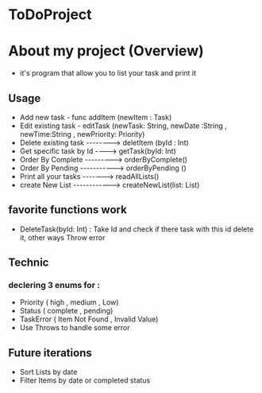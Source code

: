 # ToDoProject

# About my project (Overview)

- it's program that allow you to list your task and print it 

## Usage
- Add new task -  func addItem (newItem : Task)
- Edit existing task - editTask (newTask: String, newDate :String , newTime:String , newPriority: Priority)
- Delete existing task --------> deletItem (byId : Int)
- Get specific task by Id ---->  getTask(byId: Int) 
- Order By Complete  --------->  orderByComplete()
- Order By Pending ----------->  orderByPending () 
- Print all your tasks ------->  readAllLists()
- create New List ------------>  createNewList(list: List)

## favorite functions work
- DeleteTask(byId: Int) : Take Id and check if there task with this id delete it, other ways Throw error

## Technic

### declering 3 enums for : 
- Priority ( high , medium , Low)
- Status ( complete , pending)
- TaskError ( Item Not Found , Invalid Value)
- Use Throws to handle some error

## Future iterations
- Sort Lists by date
- Filter Items by date or completed status

